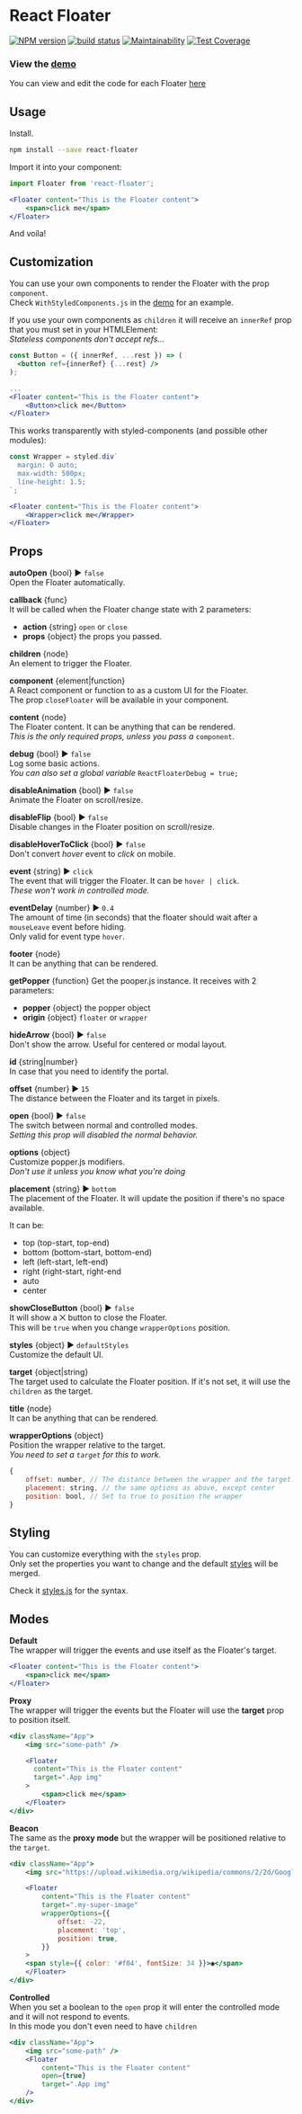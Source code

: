 React Floater
===

[![NPM version](https://badge.fury.io/js/react-floater.svg)](https://www.npmjs.com/package/react-floater)
[![build status](https://travis-ci.org/gilbarbara/react-floater.svg)](https://travis-ci.org/gilbarbara/react-floater)
[![Maintainability](https://api.codeclimate.com/v1/badges/a3457f536c0915c0935b/maintainability)](https://codeclimate.com/github/gilbarbara/react-floater/maintainability)
[![Test Coverage](https://api.codeclimate.com/v1/badges/a3457f536c0915c0935b/test_coverage)](https://codeclimate.com/github/gilbarbara/react-floater/test_coverage)

### View the [demo](https://d0pt7.csb.app)
You can view and edit the code for each Floater [here](https://codesandbox.io/s/github/gilbarbara/react-floater-demo)

## Usage

Install.

```bash
npm install --save react-floater
```

Import it into your component:

```jsx
import Floater from 'react-floater';

<Floater content="This is the Floater content">
    <span>click me</span>
</Floater>

```

And voíla!

## Customization

You can use your own components to render the Floater with the prop `component`.  
Check `WithStyledComponents.js` in the [demo](https://84vn36m178.codesandbox.io/) for an example.

If you use your own components as `children` it will receive an `innerRef` prop that you must set in your HTMLElement:  
*Stateless components don't accept refs...*

```jsx
const Button = ({ innerRef, ...rest }) => (
  <button ref={innerRef} {...rest} />
);

...
<Floater content="This is the Floater content">
    <Button>click me</Button>
</Floater>
```

This works transparently with styled-components (and possible other modules):  

```jsx
const Wrapper = styled.div`
  margin: 0 auto;
  max-width: 500px;
  line-height: 1.5;
`;

<Floater content="This is the Floater content">
    <Wrapper>click me</Wrapper>
</Floater>

```

## Props

**autoOpen** {bool} ▶︎ `false`  
Open the Floater automatically.

**callback** {func}  
It will be called when the Floater change state with 2 parameters:

- **action** {string} `open` or `close`  
- **props** {object} the props you passed.

**children** {node}  
An element to trigger the Floater.

**component** {element|function}  
A React component or function to as a custom UI for the Floater.  
The prop `closeFloater` will be available in your component.

**content** {node}  
The Floater content. It can be anything that can be rendered.  
*This is the only required props, unless you pass a* `component`.

**debug** {bool} ▶︎ `false`  
Log some basic actions.  
*You can also set a global variable* `ReactFloaterDebug = true;`

**disableAnimation** {bool} ▶︎ `false`  
Animate the Floater on scroll/resize.

**disableFlip** {bool} ▶︎ `false`  
Disable changes in the Floater position on scroll/resize.

**disableHoverToClick** {bool} ▶︎ `false`  
Don't convert *hover* event to *click* on mobile.

**event** {string} ▶︎ `click`  
The event that will trigger the Floater. It can be `hover | click`.  
*These won't work in controlled mode.*

**eventDelay** {number} ▶︎ `0.4`  
The amount of time (in seconds) that the floater should wait after a `mouseLeave` event before hiding.  
Only valid for event type `hover`.

**footer** {node}  
It can be anything that can be rendered.

**getPopper** {function}
Get the pooper.js instance. It receives with 2 parameters:

- **popper** {object} the popper object  
- **origin** {object} `floater` or `wrapper`

**hideArrow** {bool} ▶︎ `false`  
Don't show the arrow. Useful for centered or modal layout.

**id** {string|number}  
In case that you need to identify the portal.

**offset** {number} ▶︎ `15`  
The distance between the Floater and its target in pixels.

**open** {bool} ▶︎ `false`  
The switch between normal and controlled modes.  
*Setting this prop will disabled the normal behavior.*

**options** {object}  
Customize popper.js modifiers.  
*Don't use it unless you know what you're doing*

**placement** {string} ▶︎ `bottom`  
The placement of the Floater. It will update the position if there's no space available.

It can be:

- top (top-start, top-end)
- bottom (bottom-start, bottom-end)
- left (left-start, left-end)
- right (right-start, right-end
- auto
- center

**showCloseButton** {bool} ▶︎ `false`  
It will show a ⨉ button to close the Floater.  
This will be `true` when you change `wrapperOptions` position.

**styles** {object} ▶︎ `defaultStyles`  
Customize the default UI.

**target** {object|string}  
The target used to calculate the Floater position. If it's not set, it will use the `children` as the target.

**title** {node}  
It can be anything that can be rendered.

**wrapperOptions** {object}  
Position the wrapper relative to the target.  
*You need to set a `target` for this to work.*

```js
{
    offset: number, // The distance between the wrapper and the target. It can be negative.
    placement: string, // the same options as above, except center
    position: bool, // Set to true to position the wrapper
}
```


## Styling
You can customize everything with the `styles` prop.  
Only set the properties you want to change and the default [styles](./src/styles.js) will be merged.

Check it [styles.js](./src/styles.js) for the syntax.


## Modes

**Default**  
The wrapper will trigger the events and use itself as the Floater's target.

```jsx
<Floater content="This is the Floater content">
    <span>click me</span>
</Floater>

```

**Proxy**  
The wrapper will trigger the events but the Floater will use the **target** prop to position itself.

```jsx
<div className="App">
    <img src="some-path" />

    <Floater
      content="This is the Floater content"
      target=".App img"
    >
        <span>click me</span>
    </Floater>
</div>

```

**Beacon**  
The same as the **proxy mode** but the wrapper will be positioned relative to the `target`.

```jsx
<div className="App">
    <img src="https://upload.wikimedia.org/wikipedia/commons/2/2d/Google-favicon-2015.png" width="100" className="my-super-image" />

    <Floater
        content="This is the Floater content"
        target=".my-super-image"
        wrapperOptions={{
            offset: -22,
            placement: 'top',
            position: true,
        }}
    >
    <span style={{ color: '#f04', fontSize: 34 }}>◉</span>
    </Floater>
</div>

```

**Controlled**  
When you set a boolean to the `open` prop it will enter the controlled mode and it will not respond to events.  
In this mode you don't even need to have `children`

```jsx
<div className="App">
    <img src="some-path" />
    <Floater
        content="This is the Floater content"
        open={true}
        target=".App img"
    />
</div>
```
